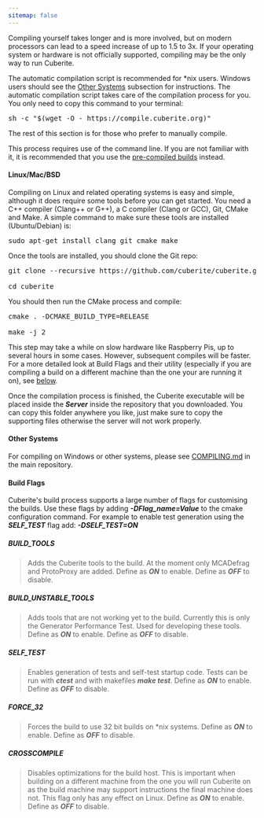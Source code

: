 ```yaml
---
sitemap: false
---
```

Compiling yourself takes longer and is more involved, but on modern processors can lead to a speed increase of up to 1.5 to 3x. If your operating system or hardware is not officially supported, compiling may be the only way to run Cuberite.

The automatic compilation script is recommended for *nix users. Windows users should see the [Other Systems](#other-systems) subsection for instructions. The automatic compilation script takes care of the compilation process for you. You only need to copy this command to your terminal:

<pre>sh -c "$(wget -O - https://compile.cuberite.org)"</pre>

The rest of this section is for those who prefer to manually compile.

<div class="warning-box">
	<div class="warning-box-body">
		This process requires use of the command line. If you are not familiar with it, it is recommended that you use the <a href="#pre-com">pre-compiled builds</a> instead.
	</div>
</div>

#### Linux/Mac/BSD
Compiling on Linux and related operating systems is easy and simple, although it does require some tools before you can get started. You need a C++ compiler (Clang++ or G++), a C compiler (Clang or GCC), Git, CMake and Make. A simple command to make sure these tools are installed (Ubuntu/Debian) is:

<pre>sudo apt-get install clang git cmake make</pre>

Once the tools are installed, you should clone the Git repo:

<pre>
git clone --recursive https://github.com/cuberite/cuberite.git<br/>
cd cuberite
</pre>

You should then run the CMake process and compile:

<pre>
cmake . -DCMAKE_BUILD_TYPE=RELEASE<br/>
make -j 2
</pre>

<div class="warning-box">
	<div class="warning-box-body">
		This step may take a while on slow hardware like Raspberry Pis, up to several hours in some cases. However, subsequent compiles will be faster.
	</div>
</div>

<div class="info-box">
	<div class="info-box-body">
		For a more detailed look at Build Flags and their utility (especially if you are compiling a build on a different machine than the one your are running it on), see <a href="#build-flags">below</a>.
	</div>
</div>

Once the compilation process is finished, the Cuberite executable will be placed inside the ***Server*** inside the repository that you downloaded. You can copy this folder anywhere you like, just make sure to copy the supporting files otherwise the server will not work properly.

#### Other Systems
For compiling on Windows or other systems, please see [COMPILING.md](https://github.com/cuberite/cuberite/blob/master/COMPILING.md) in the main repository.

#### Build Flags
Cuberite's build process supports a large number of flags for customising the builds. Use these flags by adding ***-DFlag_name=Value*** to the cmake configuration command. For example to enable test generation using the ***SELF_TEST*** flag add: ***-DSELF_TEST=ON***

##### BUILD_TOOLS
> Adds the Cuberite tools to the build. At the moment only MCADefrag and ProtoProxy are added. Define as ***ON*** to enable. Define as ***OFF*** to disable.

##### BUILD_UNSTABLE_TOOLS
> Adds tools that are not working yet to the build. Currently this is only the Generator Performance Test. Used for developing these tools. Define as ***ON*** to enable. Define as ***OFF*** to disable.

##### SELF_TEST
> Enables generation of tests and self-test startup code. Tests can be run with ***ctest*** and with makefiles ***make test***. Define as ***ON*** to enable. Define as ***OFF*** to disable.
		
##### FORCE_32
> Forces the build to use 32 bit builds on *nix systems. Define as ***ON*** to enable. Define as ***OFF*** to disable.

##### CROSSCOMPILE
> Disables optimizations for the build host. This is important when building on a different machine from the one you will run Cuberite on as the build machine may support instructions the final machine does not. This flag only has any effect on Linux. Define as ***ON*** to enable. Define as ***OFF*** to disable.
